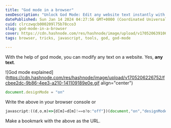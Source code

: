 ```yaml
---
title: "God mode in a browser"
seoDescription: "Unlock God Mode: Edit any website text instantly with this browser console trick or bookmarklet. Transform your browsing experience!"
datePublished: Sun Jan 14 2024 04:27:56 GMT+0000 (Coordinated Universal Time)
cuid: clrczwqcb000209l75b78cco3
slug: god-mode-in-a-browser
cover: https://cdn.hashnode.com/res/hashnode/image/upload/v1705206391064/ba80765f-9ecb-417c-aa36-40dc2c8fbb6b.png
tags: browser, tricks, javascript, tools, god, god-mode

---
```


With the help of god mode, you can modify any text on a website. Yes, **any text**.

![God mode explained](https://cdn.hashnode.com/res/hashnode/image/upload/v1705206226752/fcbee2dc-9b86-4ee3-a210-141109189e0e.gif align="center")

```javascript
document.designMode = "on"
```

Write the above in your browser console or

```javascript
javascript:((d,o,m)=>{d[m]=d[m]!==o?o:"off"})(document,"on","designMode");
```

Make a bookmark with the above as the URL.